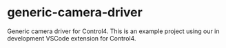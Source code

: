 # generic-camera-driver
Generic camera driver for Control4. This is an example project using our in development VSCode extension for Control4.
